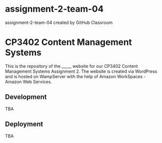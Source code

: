 # assignment-2-team-04
assignment-2-team-04 created by GitHub Classroom

<h1> CP3402 Content Management Systems </h1>
This is the repository of the _____ website for our CP3402 Content Management Systems Assignment 2. The website is created via WordPress and is hosted on WampServer with the help of Amazon WorkSpaces - Amazon Web Services.

<h2>Development</h2>
TBA

<h2>Deployment</h2>
TBA
